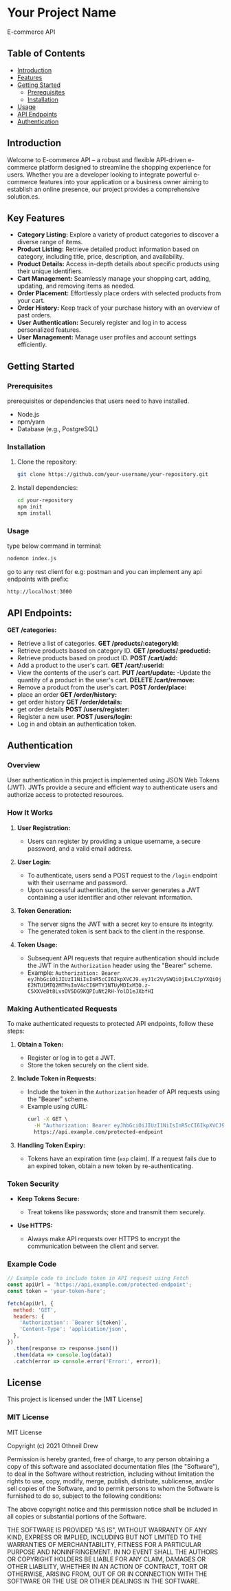 # Your Project Name
E-commerce API

## Table of Contents

- [Introduction](#introduction)
- [Features](#features)
- [Getting Started](#getting-started)
  - [Prerequisites](#prerequisites)
  - [Installation](#installation)
- [Usage](#usage)
- [API Endpoints](#api-endpoints)
- [Authentication](#authentication)

## Introduction

Welcome to E-commerce API – a robust and flexible API-driven e-commerce platform designed to streamline the shopping experience for users. Whether you are a developer looking to integrate powerful e-commerce features into your application or a business owner aiming to establish an online presence, our project provides a comprehensive solution.es.

## Key Features

- **Category Listing:** Explore a variety of product categories to discover a diverse range of items.
- **Product Listing:** Retrieve detailed product information based on category, including title, price, description, and availability.
- **Product Details:** Access in-depth details about specific products using their unique identifiers.
- **Cart Management:** Seamlessly manage your shopping cart, adding, updating, and removing items as needed.
- **Order Placement:** Effortlessly place orders with selected products from your cart.
- **Order History:** Keep track of your purchase history with an overview of past orders.
- **User Authentication:** Securely register and log in to access personalized features.
- **User Management:** Manage user profiles and account settings efficiently.


## Getting Started

### Prerequisites

prerequisites or dependencies that users need to have installed.

- Node.js
- npm/yarn
- Database (e.g., PostgreSQL)


### Installation

1. Clone the repository:

   ```bash
   git clone https://github.com/your-username/your-repository.git
   ```
   
2. Install dependencies:

   ```bash
   cd your-repository
   npm init
   npm install
   ```

### Usage

type below command in terminal:

```bash
nodemon index.js
```

go to any rest client for e.g: postman and you can
implement any api endpoints with prefix:

```bash
http://localhost:3000
```


   
## API Endpoints: 
**GET /categories:**
- Retrieve a list of categories.
**GET /products/:categoryId:** 
- Retrieve products based on category ID.
**GET /products/:productid:** 
- Retrieve products based on product ID.
**POST /cart/add:** 
- Add a product to the user's cart.
**GET /cart/:userid:**
- View the contents of the user's cart.
**PUT /cart/update:**
-Update the quantity of a product in the user's cart.
**DELETE /cart/remove:** 
- Remove a product from the user's cart.
**POST /order/place:**
- place an order
**GET /order/history:**
- get order history
**GET /order/details:**
- get order details
**POST /users/register:**
- Register a new user.
**POST /users/login:**
- Log in and obtain an authentication token.


## Authentication

### Overview

User authentication in this project is implemented using JSON Web Tokens (JWT). JWTs provide a secure and efficient way to authenticate users and authorize access to protected resources.

### How It Works

1. **User Registration:**
   - Users can register by providing a unique username, a secure password, and a valid email address.

2. **User Login:**
   - To authenticate, users send a POST request to the `/login` endpoint with their username and password.
   - Upon successful authentication, the server generates a JWT containing a user identifier and other relevant information.

3. **Token Generation:**
   - The server signs the JWT with a secret key to ensure its integrity.
   - The generated token is sent back to the client in the response.

4. **Token Usage:**
   - Subsequent API requests that require authentication should include the JWT in the `Authorization` header using the "Bearer" scheme.
   - Example: `Authorization: Bearer eyJhbGciOiJIUzI1NiIsInR5cCI6IkpXVCJ9.eyJ1c2VySWQiOjExLCJpYXQiOjE2NTU1MTQ2MTMsImV4cCI6MTY1NTUyMDIxM30.z-C5XXVeBt8LvsOV5DG9KQPIuNt2RH-YolD1eJXbfHI`

### Making Authenticated Requests

To make authenticated requests to protected API endpoints, follow these steps:

1. **Obtain a Token:**
   - Register or log in to get a JWT.
   - Store the token securely on the client side.

2. **Include Token in Requests:**
   - Include the token in the `Authorization` header of API requests using the "Bearer" scheme.
   - Example using cURL:
     ```bash
     curl -X GET \
       -H "Authorization: Bearer eyJhbGciOiJIUzI1NiIsInR5cCI6IkpXVCJ9.eyJ1c2VySWQiOjExLCJpYXQiOjE2NTU1MTQ2MTMsImV4cCI6MTY1NTUyMDIxM30.z-C5XXVeBt8LvsOV5DG9KQPIuNt2RH-YolD1eJXbfHI" \
       https://api.example.com/protected-endpoint
     ```

3. **Handling Token Expiry:**
   - Tokens have an expiration time (`exp` claim). If a request fails due to an expired token, obtain a new token by re-authenticating.

### Token Security

- **Keep Tokens Secure:**
  - Treat tokens like passwords; store and transmit them securely.
  
- **Use HTTPS:**
  - Always make API requests over HTTPS to encrypt the communication between the client and server.

### Example Code

```javascript
// Example code to include token in API request using Fetch
const apiUrl = 'https://api.example.com/protected-endpoint';
const token = 'your-token-here';

fetch(apiUrl, {
  method: 'GET',
  headers: {
    'Authorization': `Bearer ${token}`,
    'Content-Type': 'application/json',
  },
})
  .then(response => response.json())
  .then(data => console.log(data))
  .catch(error => console.error('Error:', error));
```


## License

This project is licensed under the [MIT License]

### MIT License
MIT License

Copyright (c) 2021 Othneil Drew

Permission is hereby granted, free of charge, to any person obtaining a copy
of this software and associated documentation files (the "Software"), to deal
in the Software without restriction, including without limitation the rights
to use, copy, modify, merge, publish, distribute, sublicense, and/or sell
copies of the Software, and to permit persons to whom the Software is
furnished to do so, subject to the following conditions:

The above copyright notice and this permission notice shall be included in all
copies or substantial portions of the Software.

THE SOFTWARE IS PROVIDED "AS IS", WITHOUT WARRANTY OF ANY KIND, EXPRESS OR
IMPLIED, INCLUDING BUT NOT LIMITED TO THE WARRANTIES OF MERCHANTABILITY,
FITNESS FOR A PARTICULAR PURPOSE AND NONINFRINGEMENT. IN NO EVENT SHALL THE
AUTHORS OR COPYRIGHT HOLDERS BE LIABLE FOR ANY CLAIM, DAMAGES OR OTHER
LIABILITY, WHETHER IN AN ACTION OF CONTRACT, TORT OR OTHERWISE, ARISING FROM,
OUT OF OR IN CONNECTION WITH THE SOFTWARE OR THE USE OR OTHER DEALINGS IN THE
SOFTWARE.


